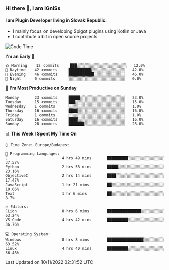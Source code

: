 ### Hi there 👋, I am iGniSs

#### I am Plugin Developer living in Slovak Republic.
- I mainly focus on developing Spigot plugins using Kotlin or Java
- I contribute a bit in open source projects

<!--START_SECTION:waka-->
![Code Time](http://img.shields.io/badge/Code%20Time-958%20hrs%2045%20mins-blue)

**I'm an Early 🐤** 

```text
🌞 Morning    12 commits     ███░░░░░░░░░░░░░░░░░░░░░░   12.0% 
🌆 Daytime    42 commits     ██████████░░░░░░░░░░░░░░░   42.0% 
🌃 Evening    46 commits     ███████████░░░░░░░░░░░░░░   46.0% 
🌙 Night      0 commits      ░░░░░░░░░░░░░░░░░░░░░░░░░   0.0%

```
📅 **I'm Most Productive on Sunday** 

```text
Monday       23 commits     █████░░░░░░░░░░░░░░░░░░░░   23.0% 
Tuesday      15 commits     ███░░░░░░░░░░░░░░░░░░░░░░   15.0% 
Wednesday    1 commits      ░░░░░░░░░░░░░░░░░░░░░░░░░   1.0% 
Thursday     16 commits     ████░░░░░░░░░░░░░░░░░░░░░   16.0% 
Friday       1 commits      ░░░░░░░░░░░░░░░░░░░░░░░░░   1.0% 
Saturday     16 commits     ████░░░░░░░░░░░░░░░░░░░░░   16.0% 
Sunday       28 commits     ███████░░░░░░░░░░░░░░░░░░   28.0%

```


📊 **This Week I Spent My Time On** 

```text
⌚︎ Time Zone: Europe/Budapest

💬 Programming Languages: 
C                        4 hrs 49 mins       █████████░░░░░░░░░░░░░░░░   37.57% 
Python                   2 hrs 58 mins       █████░░░░░░░░░░░░░░░░░░░░   23.16% 
ObjectiveC               2 hrs 14 mins       ████░░░░░░░░░░░░░░░░░░░░░   17.47% 
JavaScript               1 hr 21 mins        ██░░░░░░░░░░░░░░░░░░░░░░░   10.66% 
Text                     1 hr 6 mins         ██░░░░░░░░░░░░░░░░░░░░░░░   8.7%

🔥 Editors: 
CLion                    8 hrs 6 mins        ███████████████░░░░░░░░░░   63.24% 
VS Code                  4 hrs 42 mins       █████████░░░░░░░░░░░░░░░░   36.76%

💻 Operating System: 
Windows                  8 hrs 8 mins        ████████████████░░░░░░░░░   63.52% 
Linux                    4 hrs 40 mins       █████████░░░░░░░░░░░░░░░░   36.48%

```


 Last Updated on 10/11/2022 02:31:52 UTC
<!--END_SECTION:waka-->